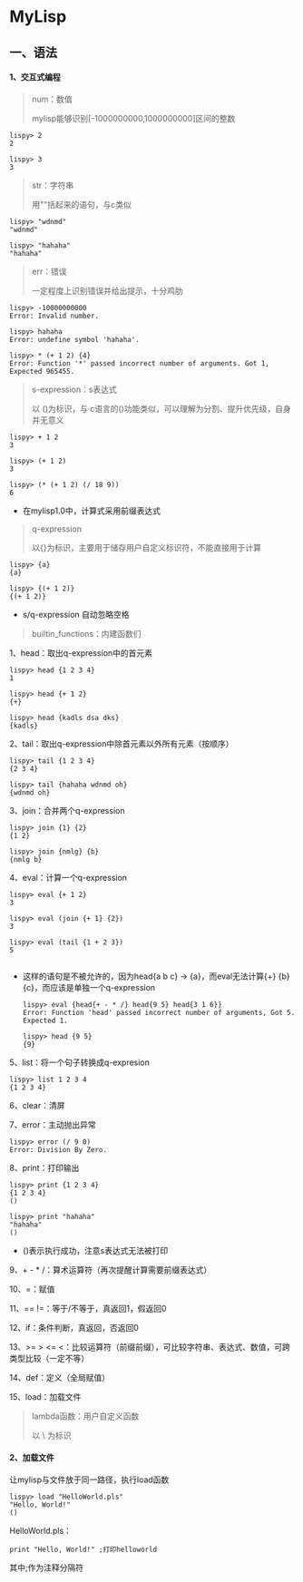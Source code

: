 # MyLisp

## 一、语法

#### 1、交互式编程

> num：数值
>
> mylisp能够识别[-1000000000,1000000000]区间的整数

~~~
lispy> 2
2

lispy> 3
3
~~~



> str：字符串
>
> 用""括起来的语句，与c类似

~~~
lispy> "wdnmd"
"wdnmd"

lispy> "hahaha"
"hahaha"
~~~



> err：错误
>
> 一定程度上识别错误并给出提示，十分鸡肋

~~~
lispy> -10000000000
Error: Invalid number.

lispy> hahaha
Error: undefine symbol 'hahaha'.

lispy> * (+ 1 2) {4}
Error: Function '*' passed incorrect number of arguments. Got 1, Expected 965455.
~~~



> s-expression：s表达式
>
> 以 ()为标识，与·c语言的()功能类似，可以理解为分割、提升优先级，自身并无意义

~~~
lispy> + 1 2
3

lispy> (+ 1 2)
3

lispy> (* (+ 1 2) (/ 18 9))
6
~~~

- 在mylisp1.0中，计算式采用前缀表达式



> q-expression
>
> 以{}为标识，主要用于储存用户自定义标识符，不能直接用于计算

~~~
lispy> {a}
{a}

lispy> {(+ 1 2)}
{(+ 1 2)}
~~~

- s/q-expression 自动忽略空格



> builtin_functions：内建函数们

1、head：取出q-expression中的首元素

~~~
lispy> head {1 2 3 4}
1

lispy> head {+ 1 2}
{+}

lispy> head {kadls dsa dks}
{kadls}
~~~

2、tail：取出q-expression中除首元素以外所有元素（按顺序）

~~~
lispy> tail {1 2 3 4}
{2 3 4}

lispy> tail {hahaha wdnmd oh}
{wdnmd oh}
~~~

3、join：合并两个q-expression

~~~
lispy> join {1} {2}
{1 2}

lispy> join {nmlg} {b}
{nmlg b}
~~~

4、eval：计算一个q-expression

~~~
lispy> eval {+ 1 2}
3

lispy> eval (join {+ 1} {2})
3

lispy> eval (tail {1 + 2 3})
5


~~~

- 这样的语句是不被允许的，因为head{a b c} -> {a}，而eval无法计算{+} {b} {c}，而应该是单独一个q-expression

  ~~~
  lispy> eval {head{+ - * /} head{9 5} head{3 1 6}}
  Error: Function 'head' passed incorrect number of arguments, Got 5. Expected 1.
  
  lispy> head {9 5}
  {9}
  ~~~

5、list：将一个句子转换成q-expresion

~~~
lispy> list 1 2 3 4
{1 2 3 4}
~~~

6、clear：清屏

7、error：主动抛出异常

~~~
lispy> error (/ 9 0)
Error: Division By Zero.
~~~

8、print：打印输出

~~~
lispy> print {1 2 3 4}
{1 2 3 4}
()

lispy> print "hahaha"
"hahaha"
()
~~~

- ()表示执行成功，注意s表达式无法被打印

9、+   -    *    /：算术运算符（再次提醒计算需要前缀表达式）

10、=：赋值

11、==    !=：等于/不等于，真返回1，假返回0

12、if：条件判断，真返回，否返回0

13、>=    >    <=    <：比较运算符（前缀前缀），可比较字符串、表达式、数值，可跨类型比较（一定不等）

14、def：定义（全局赋值）

15、load：加载文件



> lambda函数：用户自定义函数
>
> 以 \ 为标识





#### 2、加载文件

让mylisp与文件放于同一路径，执行load函数

~~~
lispy> load "HelloWorld.pls"
"Hello, World!"
()
~~~

HelloWorld.pls：

~~~
print "Hello, World!" ;打印helloworld
~~~

其中;作为注释分隔符